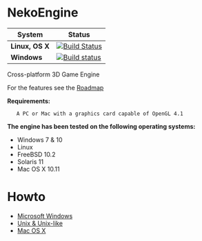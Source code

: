 NekoEngine
============

|**System**|**Status**|
|---|---|
|**Linux, OS X**  |[![Build Status](https://travis-ci.org/nalexandru/NekoEngine.svg?branch=master)](https://travis-ci.org/nalexandru/NekoEngine)|
|**Windows**      |[![Build status](https://ci.appveyor.com/api/projects/status/843uw7e81ruf7qaa?svg=true)](https://ci.appveyor.com/project/nalexandru/nekoengine)|

Cross-platform 3D Game Engine

For the features see the [Roadmap](https://github.com/nalexandru/NekoEngine/wiki/Roadmap)

**Requirements:**

       A PC or Mac with a graphics card capable of OpenGL 4.1

**The engine has been tested on the following operating systems:**

* Windows 7 & 10
* Linux
* FreeBSD 10.2
* Solaris 11
* Mac OS X 10.11

Howto
===============================

* [Microsoft Windows](https://github.com/nalexandru/NekoEngine/wiki/Windows-Guide)
* [Unix & Unix-like](https://github.com/nalexandru/NekoEngine/wiki/Unix-Guide)
* [Mac OS X](https://github.com/nalexandru/NekoEngine/wiki/Mac-Guide)
